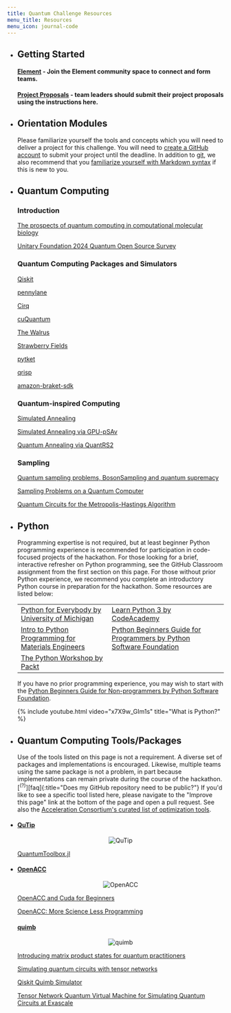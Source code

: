 ```yaml
---
title: Quantum Challenge Resources
menu_title: Resources
menu_icon: journal-code
---
```


<ul class="grid">

<li class="resource-block" markdown="1">

## Getting Started

#### [Element](https://matrix.to/#/#mqs-community-space:mozilla.org) - Join the Element community space to connect and form teams.

#### [Project Proposals](_/../submission.md) - team leaders should submit their project proposals using the instructions here.

</li>

<li class="resource-block" markdown="1">

## Orientation Modules

Please familiarize yourself the tools and concepts which you will need to deliver a project for this challenge.
You will need to [create a GitHub account](https://github.com/join) to submit your project until the deadline.
In addition to [git](https://git-scm.com/), we also recommend that you [familiarize yourself with Markdown syntax](https://docs.github.com/en/get-started/writing-on-github/getting-started-with-writing-and-formatting-on-github/basic-writing-and-formatting-syntax) if this is new to you.

</li>

<li class="resource-block" markdown="1">

## Quantum Computing

### Introduction

[The prospects of quantum computing in computational molecular biology](https://wires.onlinelibrary.wiley.com/doi/10.1002/wcms.1481)

[Unitary Foundation 2024 Quantum Open Source Survey](https://unitaryfoundation.github.io/survey-2024/)


### Quantum Computing Packages and Simulators

[Qiskit](https://qiskit.github.io/qiskit-aer/)

[pennylane](https://pennylane.ai/devices)

[Cirq](https://quantumai.google/cirq/simulate)

[cuQuantum](https://docs.nvidia.com/cuda/cuquantum/latest/overview.html#quantum-circuit-simulation)

[The Walrus](https://the-walrus.readthedocs.io/en/latest/)

[Strawberry Fields](https://strawberryfields.readthedocs.io/en/stable/introduction/introduction.html)

[pytket](https://docs.quantinuum.com/tket/api-docs/index.html)

[qrisp](https://qrisp.eu/index.html)

[amazon-braket-sdk](https://github.com/amazon-braket/amazon-braket-sdk-python)


### Quantum-inspired Computing

[Simulated Annealing](https://www.nature.com/articles/s41598-025-90520-3)

[Simulated Annealing via GPU-pSAv](https://github.com/nonizawa/GPU-pSAv)

[Quantum Annealing via QuantRS2](https://github.com/cool-japan/quantrs)


### Sampling

[Quantum sampling problems, BosonSampling and quantum supremacy](https://www.nature.com/articles/s41534-017-0018-2)

[Sampling Problems on a Quantum Computer](https://arxiv.org/abs/2402.16341)

[Quantum Circuits for the Metropolis-Hastings Algorithm](https://arxiv.org/abs/2506.11576)

</li>

<li class="resource-block" markdown="1">


## Python

Programming expertise is not required, but at least beginner Python programming experience is recommended for participation in code-focused projects of the hackathon. For those looking for a brief, interactive refresher on Python programming, see the GitHub Classroom assignment from the first section on this page. For those without prior Python experience, we recommend you complete an introductory Python course in preparation for the hackathon. Some resources are listed below:

<table>
    <tr>
        <td><a href="https://www.coursera.org/specializations/python">Python for Everybody by University of Michigan</a></td>
        <td><a href="https://www.codecademy.com/learn/learn-python-3">Learn Python 3 by CodeAcademy</a></td>
    </tr>
    <tr>
        <td><a href="https://youtube.com/playlist?list=PLL0SWcFqypCmkHClksnGlab3wglEVMqNN">Intro to Python Programming for Materials Engineers</a></td>
        <td><a href="https://wiki.python.org/moin/BeginnersGuide/Programmers">Python Beginners Guide for Programmers by Python Software Foundation</a></td>
    </tr>
    <tr>
        <td><a href="https://courses.packtpub.com/courses/python">The Python Workshop by Packt</a></td>
    </tr>
</table>

If you have no prior programming experience, you may wish to start with the [Python Beginners Guide for Non-programmers by Python Software Foundation](https://www.python.org/about/gettingstarted/).

{% include youtube.html video="x7X9w_GIm1s" title="What is Python?" %}

</li>

<li class="resource-block" markdown="1">


## Quantum Computing Tools/Packages

Use of the tools listed on this page is not a requirement. A diverse set of packages and implementations is encouraged. Likewise, multiple teams using the same package is not a problem, in part because implementations can remain private during the course of the hackathon.[<sup>(?)</sup>][faq]{:title="Does my GitHub repository need to be public?"} If you'd like to see a specific tool listed here, please navigate to the "Improve this page" link at the bottom of the page and open a pull request. See also the [Acceleration Consortium's curated list of optimization tools](https://github.com/AccelerationConsortium/awesome-self-driving-labs#optimization).

</li>

<li class="resource-block" markdown="1">

#### [QuTip](https://qutip.org/)

<div style="text-align: center;">
<img src="https://qutip.org/images/logo.png" alt="QuTip" style="width=150px">
</div>

[QuantumToolbox.jl](https://github.com/qutip/QuantumToolbox.jl)

</li>

<li class="resource-block" markdown="1">

#### [OpenACC](https://www.openacc.org/)


<div style="text-align: center;">
<img src="https://d29g4g2dyqv443.cloudfront.net/sites/default/files/akamai/computeworks/images/OpenACC-logo-tagline-2C-RGB.png" alt="OpenACC" style="width=150px">
</div>


[OpenACC and Cuda for Beginners](https://enccs.github.io/OpenACC-CUDA-beginners/)

[OpenACC: More Science Less Programming](https://developer.nvidia.com/openacc)

</li>

#### [quimb](https://quimb.readthedocs.io/en/latest/)


<div style="text-align: center;">
<img src="https://quimb.readthedocs.io/en/latest/_static/quimb_logo_title.png" alt="quimb" style="width=150px">
</div>


[Introducing matrix product states for quantum practitioners](https://pennylane.ai/qml/demos/tutorial_mps)

[Simulating quantum circuits with tensor networks](https://www.icfo.eu/download-file/files/event_documents/30032023132546000000.pdf)

[Qiskit Quimb Simulator](https://docs.quantum.ibm.com/api/qiskit-addon-aqc-tensor/simulation-quimb-quimb-simulator)

[Tensor Network Quantum Virtual Machine for Simulating Quantum Circuits at Exascale](https://arxiv.org/abs/2104.10523)

</li>

</ul>
